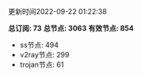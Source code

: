 更新时间2022-09-22 01:22:38

**总订阅: 73**
**总节点: 3063**
**有效节点: 854**
- ss节点: 494
- v2ray节点: 299
- trojan节点: 61
